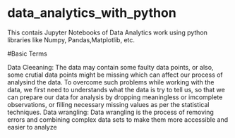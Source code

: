 # data_analytics_with_python
This contais Jupyter Notebooks of Data Analytics work using python libraries like Numpy, Pandas,Matplotlib, etc. 

#Basic Terms

Data Cleeaning: The data may contain some faulty data points, or also, some crutial data points might be missing which can affect our process of analysind the data.
To overcome such problems while working with the data, we first need to understands what the data is try to tell us, so that we can prepare our data for analysis by dropping meaningless or imcomplete observations, or filling necessary missing values as per the statistical techniques.
Data wrangling: Data wrangling is the process of removing errors and combining complex data sets to make them more accessible and easier to analyze
